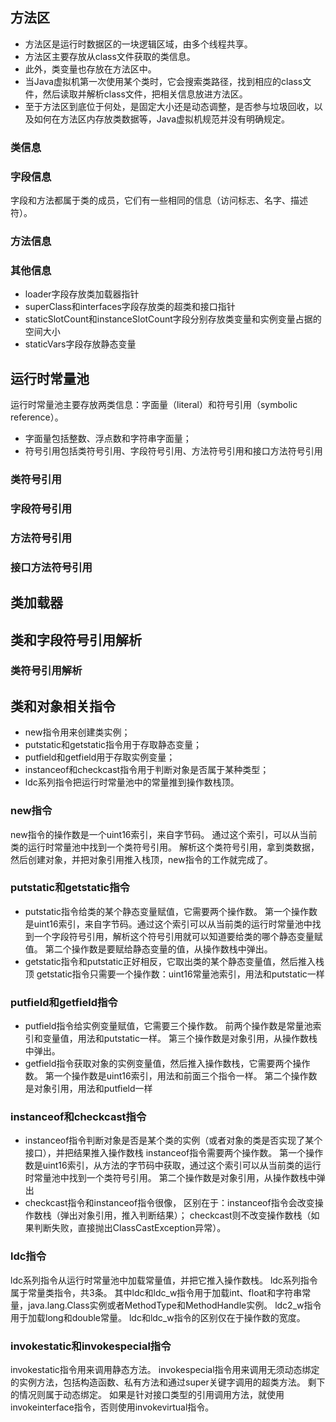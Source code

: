 ## 方法区
* 方法区是运行时数据区的一块逻辑区域，由多个线程共享。
* 方法区主要存放从class文件获取的类信息。
* 此外，类变量也存放在方法区中。
* 当Java虚拟机第一次使用某个类时，它会搜索类路径，找到相应的class文件，然后读取并解析class文件，把相关信息放进方法区。
* 至于方法区到底位于何处，是固定大小还是动态调整，是否参与垃圾回收，以及如何在方法区内存放类数据等，Java虚拟机规范并没有明确规定。
### 类信息
### 字段信息
字段和方法都属于类的成员，它们有一些相同的信息（访问标志、名字、描述符）。
### 方法信息
### 其他信息
* loader字段存放类加载器指针
* superClass和interfaces字段存放类的超类和接口指针
* staticSlotCount和instanceSlotCount字段分别存放类变量和实例变量占据的空间大小
* staticVars字段存放静态变量

## 运行时常量池
运行时常量池主要存放两类信息：字面量（literal）和符号引用（symbolic reference）。
* 字面量包括整数、浮点数和字符串字面量；
* 符号引用包括类符号引用、字段符号引用、方法符号引用和接口方法符号引用
### 类符号引用
### 字段符号引用
### 方法符号引用
### 接口方法符号引用

## 类加载器

## 类和字段符号引用解析
### 类符号引用解析

## 类和对象相关指令
* new指令用来创建类实例；
* putstatic和getstatic指令用于存取静态变量；
* putfield和getfield用于存取实例变量；
* instanceof和checkcast指令用于判断对象是否属于某种类型；
* ldc系列指令把运行时常量池中的常量推到操作数栈顶。
### new指令
new指令的操作数是一个uint16索引，来自字节码。
通过这个索引，可以从当前类的运行时常量池中找到一个类符号引用。
解析这个类符号引用，拿到类数据，然后创建对象，并把对象引用推入栈顶，new指令的工作就完成了。
### putstatic和getstatic指令
* putstatic指令给类的某个静态变量赋值，它需要两个操作数。
第一个操作数是uint16索引，来自字节码。通过这个索引可以从当前类的运行时常量池中找到一个字段符号引用，解析这个符号引用就可以知道要给类的哪个静态变量赋值。
第二个操作数是要赋给静态变量的值，从操作数栈中弹出。
* getstatic指令和putstatic正好相反，它取出类的某个静态变量值，然后推入栈顶
getstatic指令只需要一个操作数：uint16常量池索引，用法和putstatic一样
### putfield和getfield指令
* putfield指令给实例变量赋值，它需要三个操作数。
前两个操作数是常量池索引和变量值，用法和putstatic一样。
第三个操作数是对象引用，从操作数栈中弹出。
* getfield指令获取对象的实例变量值，然后推入操作数栈，它需要两个操作数。
第一个操作数是uint16索引，用法和前面三个指令一样。
第二个操作数是对象引用，用法和putfield一样
### instanceof和checkcast指令
* instanceof指令判断对象是否是某个类的实例（或者对象的类是否实现了某个接口），并把结果推入操作数栈
instanceof指令需要两个操作数。
第一个操作数是uint16索引，从方法的字节码中获取，通过这个索引可以从当前类的运行时常量池中找到一个类符号引用。
第二个操作数是对象引用，从操作数栈中弹出
* checkcast指令和instanceof指令很像，
区别在于：instanceof指令会改变操作数栈（弹出对象引用，推入判断结果）；
checkcast则不改变操作数栈（如果判断失败，直接抛出ClassCastException异常）。
### ldc指令
ldc系列指令从运行时常量池中加载常量值，并把它推入操作数栈。
ldc系列指令属于常量类指令，共3条。
其中ldc和ldc_w指令用于加载int、float和字符串常量，java.lang.Class实例或者MethodType和MethodHandle实例。
ldc2_w指令用于加载long和double常量。
ldc和ldc_w指令的区别仅在于操作数的宽度。
### invokestatic和invokespecial指令
invokestatic指令用来调用静态方法。
invokespecial指令用来调用无须动态绑定的实例方法，包括构造函数、私有方法和通过super关键字调用的超类方法。
剩下的情况则属于动态绑定。
如果是针对接口类型的引用调用方法，就使用invokeinterface指令，否则使用invokevirtual指令。
